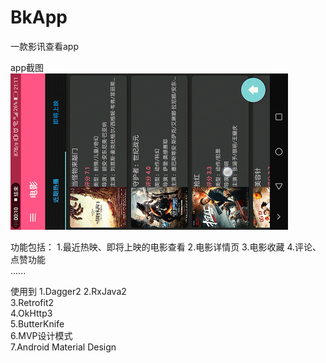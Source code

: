 # BkApp
一款影讯查看app

app截图  
![image](https://github.com/1vPy/BkApp/blob/master/g1.gif)

功能包括：
 1.最近热映、即将上映的电影查看
 2.电影详情页
 3.电影收藏
 4.评论、点赞功能  
 ......



使用到
 1.Dagger2
 2.RxJava2  
 3.Retrofit2  
 4.OkHttp3  
 5.ButterKnife  
 6.MVP设计模式  
 7.Android Material Design
